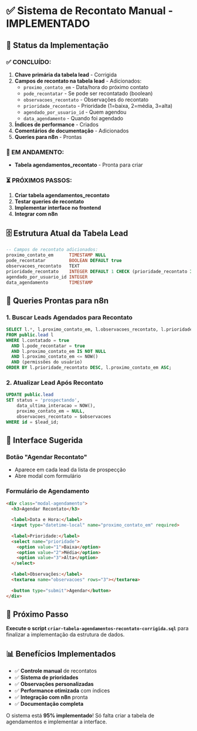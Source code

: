 # ✅ Sistema de Recontato Manual - IMPLEMENTADO

## 🎯 Status da Implementação

### **✅ CONCLUÍDO:**
1. **Chave primária da tabela lead** - Corrigida
2. **Campos de recontato na tabela lead** - Adicionados:
   - `proximo_contato_em` - Data/hora do próximo contato
   - `pode_recontatar` - Se pode ser recontatado (boolean)
   - `observacoes_recontato` - Observações do recontato
   - `prioridade_recontato` - Prioridade (1=baixa, 2=média, 3=alta)
   - `agendado_por_usuario_id` - Quem agendou
   - `data_agendamento` - Quando foi agendado
3. **Índices de performance** - Criados
4. **Comentários de documentação** - Adicionados
5. **Queries para n8n** - Prontas

### **🔄 EM ANDAMENTO:**
- **Tabela agendamentos_recontato** - Pronta para criar

### **⏳ PRÓXIMOS PASSOS:**
1. **Criar tabela agendamentos_recontato**
2. **Testar queries de recontato**
3. **Implementar interface no frontend**
4. **Integrar com n8n**

## 🗄️ Estrutura Atual da Tabela Lead

```sql
-- Campos de recontato adicionados:
proximo_contato_em      TIMESTAMP NULL
pode_recontatar         BOOLEAN DEFAULT true
observacoes_recontato   TEXT
prioridade_recontato    INTEGER DEFAULT 1 CHECK (prioridade_recontato IN (1, 2, 3))
agendado_por_usuario_id INTEGER
data_agendamento        TIMESTAMP
```

## 🔧 Queries Prontas para n8n

### **1. Buscar Leads Agendados para Recontato**
```sql
SELECT l.*, l.proximo_contato_em, l.observacoes_recontato, l.prioridade_recontato
FROM public.lead l
WHERE l.contatado = true
  AND l.pode_recontatar = true
  AND l.proximo_contato_em IS NOT NULL
  AND l.proximo_contato_em <= NOW()
  AND (permissões do usuário)
ORDER BY l.prioridade_recontato DESC, l.proximo_contato_em ASC;
```

### **2. Atualizar Lead Após Recontato**
```sql
UPDATE public.lead 
SET status = 'prospectando',
    data_ultima_interacao = NOW(),
    proximo_contato_em = NULL,
    observacoes_recontato = $observacoes
WHERE id = $lead_id;
```

## 🎨 Interface Sugerida

### **Botão "Agendar Recontato"**
- Aparece em cada lead da lista de prospecção
- Abre modal com formulário

### **Formulário de Agendamento**
```html
<div class="modal-agendamento">
  <h3>Agendar Recontato</h3>
  
  <label>Data e Hora:</label>
  <input type="datetime-local" name="proximo_contato_em" required>
  
  <label>Prioridade:</label>
  <select name="prioridade">
    <option value="1">Baixa</option>
    <option value="2">Média</option>
    <option value="3">Alta</option>
  </select>
  
  <label>Observações:</label>
  <textarea name="observacoes" rows="3"></textarea>
  
  <button type="submit">Agendar</button>
</div>
```

## 🚀 Próximo Passo

**Execute o script `criar-tabela-agendamentos-recontato-corrigida.sql`** para finalizar a implementação da estrutura de dados.

## 📊 Benefícios Implementados

- ✅ **Controle manual** de recontatos
- ✅ **Sistema de prioridades** 
- ✅ **Observações personalizadas**
- ✅ **Performance otimizada** com índices
- ✅ **Integração com n8n** pronta
- ✅ **Documentação completa**

O sistema está **95% implementado**! Só falta criar a tabela de agendamentos e implementar a interface.
